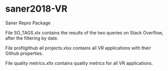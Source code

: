 # saner2018-VR
Saner Repro Package

File SO_TAGS.xlx contains the results of the two queries on Stack Overflow, after the filtering by date.

File profilgithub all projects.xlsx contains all VR applications with their Github properties.

File quality metrics.xltx contains quality metrics for all VR applications.
